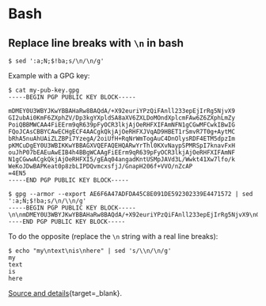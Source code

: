 # Bash

## Replace line breaks with `\n` in bash

```shell
$ sed ':a;N;$!ba;s/\n/\n/g'
```

Example with a GPG key:
```shell
$ cat my-pub-key.gpg
-----BEGIN PGP PUBLIC KEY BLOCK-----

mDMEY0U3WBYJKwYBBAHaRw8BAQdA/+X92euriYPzQiFAnll233epEjIrRg5NjvX9
GI2ubAi0KmF6ZXphZV/Dp3kgYXpldSA8aXV6ZXLDoMOndXplcmFAw6Z6ZXphLmZy
PoiQBBMWCAA4FiEErm9qR639pFyOCR3lkjAjOeRHFXIFAmNFN1gCGwMFCwkIBwIG
FQoJCAsCBBYCAwECHgECF4AACgkQkjAjOeRHFXJVqAD9HBET1rSmvR7T0g+AytMC
bRhA5nuAhUAiZLZBPi7YzegA/2oiUfH+RqNrWmTogAuC4DnOlysRDF4ETM5dpzIm
pKMCuDgEY0U3WBIKKwYBBAGXVQEFAQEHQARwYrThl0KXvNaypSPMRSpI7knavFxH
ouJhP07bEAEuAwEIB4h4BBgWCAAgFiEErm9qR639pFyOCR3lkjAjOeRHFXIFAmNF
N1gCGwwACgkQkjAjOeRHFXI5/gEAq04angadKntUSMpJAVd3L/Wwkt41Xw7lfo/k
WeKoJDwBAPKeat0p8zbLIPDQvmcxsfjJ/GnapH206f+VVO/nZcAP
=4EN5
-----END PGP PUBLIC KEY BLOCK-----

$ gpg --armor --export AE6F6A47ADFDA45C8E091DE592302339E4471572 | sed ':a;N;$!ba;s/\n/\\n/g'
-----BEGIN PGP PUBLIC KEY BLOCK-----\n\nmDMEY0U3WBYJKwYBBAHaRw8BAQdA/+X92euriYPzQiFAnll233epEjIrRg5NjvX9\nGI2ubAi0KmF6ZXphZV/Dp3kgYXpldSA8aXV6ZXLDoMOndXplcmFAw6Z6ZXphLmZy\nPoiQBBMWCAA4FiEErm9qR639pFyOCR3lkjAjOeRHFXIFAmNFN1gCGwMFCwkIBwIG\nFQoJCAsCBBYCAwECHgECF4AACgkQkjAjOeRHFXJVqAD9HBET1rSmvR7T0g+AytMC\nbRhA5nuAhUAiZLZBPi7YzegA/2oiUfH+RqNrWmTogAuC4DnOlysRDF4ETM5dpzIm\npKMCuDgEY0U3WBIKKwYBBAGXVQEFAQEHQARwYrThl0KXvNaypSPMRSpI7knavFxH\nouJhP07bEAEuAwEIB4h4BBgWCAAgFiEErm9qR639pFyOCR3lkjAjOeRHFXIFAmNF\nN1gCGwwACgkQkjAjOeRHFXI5/gEAq04angadKntUSMpJAVd3L/Wwkt41Xw7lfo/k\nWeKoJDwBAPKeat0p8zbLIPDQvmcxsfjJ/GnapH206f+VVO/nZcAP\n=4EN5\n-----END PGP PUBLIC KEY BLOCK-----
```

To do the opposite (replace the `\n` string with a real line breaks):
```shell
$ echo "my\ntext\nis\nhere" | sed 's/\\n/\n/g'
my
text
is
here
```
[Source and details](https://stackoverflow.com/questions/1251999/how-can-i-replace-each-newline-n-with-a-space-using-sed/1252191#1252191){target=_blank}.
